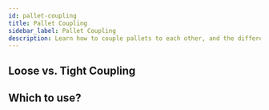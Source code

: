 ```yaml
---
id: pallet-coupling
title: Pallet Coupling
sidebar_label: Pallet Coupling
description: Learn how to couple pallets to each other, and the differences between tight and loose (and when to use which).
---
```


## Loose vs. Tight Coupling

## Which to use?